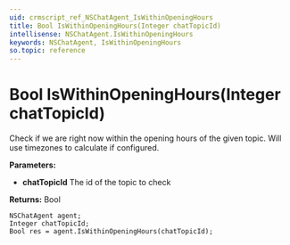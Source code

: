 ```yaml
---
uid: crmscript_ref_NSChatAgent_IsWithinOpeningHours
title: Bool IsWithinOpeningHours(Integer chatTopicId)
intellisense: NSChatAgent.IsWithinOpeningHours
keywords: NSChatAgent, IsWithinOpeningHours
so.topic: reference
---
```


# Bool IsWithinOpeningHours(Integer chatTopicId)

Check if we are right now within the opening hours of the given topic. Will use timezones to calculate if configured.

**Parameters:**
 - **chatTopicId** The id of the topic to check

**Returns:** Bool

```crmscript
NSChatAgent agent;
Integer chatTopicId;
Bool res = agent.IsWithinOpeningHours(chatTopicId);
```

